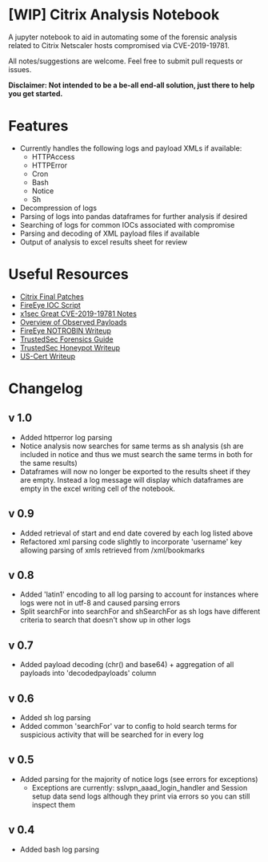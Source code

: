 # [WIP] Citrix Analysis Notebook

A jupyter notebook to aid in automating some of the forensic analysis related to Citrix Netscaler hosts compromised via CVE-2019-19781.

All notes/suggestions are welcome. Feel free to submit pull requests or issues.

**Disclaimer: Not intended to be a be-all end-all solution, just there to help you get started.**

# Features

- Currently handles the following logs and payload XMLs if available:
  - HTTPAccess
  - HTTPError
  - Cron
  - Bash
  - Notice
  - Sh
- Decompression of logs
- Parsing of logs into pandas dataframes for further analysis if desired
- Searching of logs for common IOCs associated with compromise
- Parsing and decoding of XML payload files if available
- Output of analysis to excel results sheet for review

# Useful Resources

- [Citrix Final Patches](https://www.citrix.com/blogs/2020/01/24/citrix-releases-final-fixes-for-cve-2019-19781/)
- [FireEye IOC Script](https://www.citrix.com/news/announcements/jan-2020/citrix-and-fireeye-mandiant-launch-indicator-of-compromise-scann.html)
- [x1sec Great CVE-2019-19781 Notes](https://github.com/x1sec/CVE-2019-19781/blob/master/CVE-2019-19781-DFIR.md)
- [Overview of Observed Payloads](https://isc.sans.edu/diary/Citrix+ADC+Exploits%3A+Overview+of+Observed+Payloads/25704)
- [FireEye NOTROBIN Writeup](https://www.fireeye.com/blog/threat-research/2020/01/vigilante-deploying-mitigation-for-citrix-netscaler-vulnerability-while-maintaining-backdoor.html)
- [TrustedSec Forensics Guide](https://www.trustedsec.com/blog/netscaler-remote-code-execution-forensics/)
- [TrustedSec Honeypot Writeup](https://www.trustedsec.com/blog/netscaler-honeypot/)
- [US-Cert Writeup](https://www.us-cert.gov/ncas/alerts/aa20-031a)

# Changelog

## v 1.0
* Added httperror log parsing
* Notice analysis now searches for same terms as sh analysis (sh are included in notice and thus we must search the same terms in both for the same results)
* Dataframes will now no longer be exported to the results sheet if they are empty. Instead a log message will display which dataframes are empty in the excel writing cell of the notebook.

## v 0.9
* Added retrieval of start and end date covered by each log listed above
* Refactored xml parsing code slightly to incorporate 'username' key allowing parsing of xmls retrieved from /xml/bookmarks

## v 0.8
* Added 'latin1' encoding to all log parsing to account for instances where logs were not in utf-8 and caused parsing errors
* Split searchFor into searchFor and shSearchFor as sh logs have different criteria to search that doesn't show up in other logs

## v 0.7
* Added payload decoding (chr() and base64) + aggregation of all payloads into 'decodedpayloads' column

## v 0.6
* Added sh log parsing
* Added common 'searchFor' var to config to hold search terms for suspicious activity that will be searched for in every log

## v 0.5
* Added parsing for the majority of notice logs (see errors for exceptions)
    * Exceptions are currently: sslvpn_aaad_login_handler and Session setup data send logs although they print via errors so you can still inspect them

## v 0.4
* Added bash log parsing
